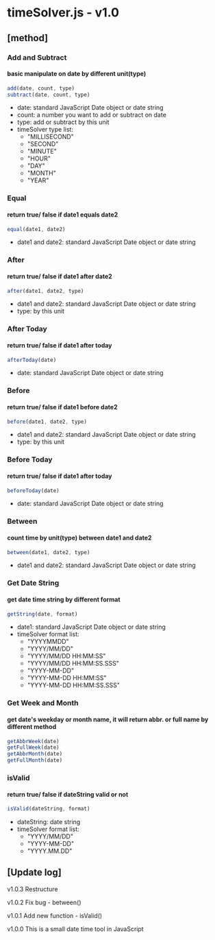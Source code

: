 # timeSolver.js - v1.0

## [method]
	
### Add and Subtract
#### basic manipulate on date by different unit(type)
```js
add(date, count, type)
subtract(date, count, type)
```
* date: standard JavaScript Date object or date string
* count: a number you want to add or subtract on date
* type: add or subtract by this unit 
* timeSolver type list:
	* "MILLISECOND"
	* "SECOND"
	* "MINUTE"
	* "HOUR"
	* "DAY"
	* "MONTH"
	* "YEAR"	
	
### Equal
#### return true/ false if date1 equals date2 
```js
equal(date1, date2)
```
* date1 and date2: standard JavaScript Date object or date string
	
	
### After
#### return true/ false if date1 after date2 
```js
after(date1, date2, type)
```
* date1 and date2: standard JavaScript Date object or date string
* type: by this unit 


### After Today
#### return true/ false if date1 after today 
```js
afterToday(date)
```
* date: standard JavaScript Date object or date string


### Before
#### return true/ false if date1 before date2 
```js
before(date1, date2, type)
```
* date1 and date2: standard JavaScript Date object or date string
* type: by this unit 


### Before Today
#### return true/ false if date1 after today 
```js
beforeToday(date)
```
* date: standard JavaScript Date object or date string


### Between
#### count time by unit(type) between date1 and date2 
```js
between(date1, date2, type)
```
* date1 and date2: standard JavaScript Date object or date string		
	
### Get Date String
#### get date time string by different format 
```js
getString(date, format)
```
* date1: standard JavaScript Date object or date string
* timeSolver format list:
	* "YYYYMMDD"
	* "YYYY/MM/DD"
	* "YYYY/MM/DD HH:MM:SS"
	* "YYYY/MM/DD HH:MM:SS.SSS"
	* "YYYY-MM-DD"
	* "YYYY-MM-DD HH:MM:SS"
	* "YYYY-MM-DD HH:MM:SS.SSS"

### Get Week and Month
#### get date's weekday or month name, it will return abbr. or full name by different method
```js
getAbbrWeek(date)
getFullWeek(date)
getAbbrMonth(date)
getFullMonth(date)
```
	
		
### isValid
#### return true/ false if dateString valid or not
```js
isValid(dateString, format)
```	
* dateString: date string
* timeSolver format list:
	* "YYYY/MM/DD"
	* "YYYY-MM-DD"
	* "YYYY.MM.DD"

		
## [Update log]
v1.0.3
Restructure

v1.0.2
Fix bug - between()

v1.0.1
Add new function - isValid()

v1.0.0
This is a small date time tool in JavaScript